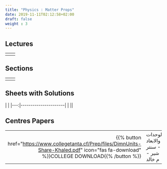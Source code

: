 ```yaml
---
title: "Physics : Matter Props"
date: 2019-11-11T02:12:58+02:00
draft: false
weight : 3
---
```



## Lectures



|  | |
|---:|----------------------|
| || 





## Sections

|  | |
|---:|----------------------|
| || 

## Sheets with Solutions

  | |
|---:|----------------------|
| || 

## Centres Papers 

|  | |
|---:|----------------------|
| {{% button href="https://www.collegetanta.cf/Prep/files/DimnUnits-Share-Khaled.pdf" icon="fas fa-download" %}}COLLEGE DOWNLOAD{{% /button %}} | الوحدات والابعاد - سنتر شير - م خالد    |


